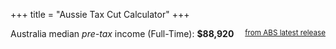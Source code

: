 +++
title = "Aussie Tax Cut Calculator"
+++

Australia median *pre-tax* income (Full-Time): **$88,920** <small style="float: right">[from ABS latest release](https://www.abs.gov.au/statistics/labour/earnings-and-working-conditions/employee-earnings-and-hours-australia/may-2023)</small>
